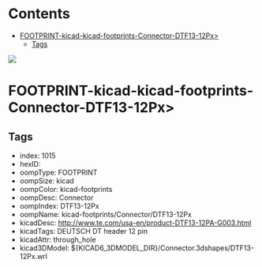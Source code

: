



Contents
========

* [FOOTPRINT-kicad-kicad-footprints-Connector-DTF13-12Px>](#footprint-kicad-kicad-footprints-connector-dtf13-12px)
	* [Tags](#tags)
  
![][im]
# FOOTPRINT-kicad-kicad-footprints-Connector-DTF13-12Px>

## Tags

- index: 1015
- hexID: 
- oompType: FOOTPRINT
- oompSize: kicad
- oompColor: kicad-footprints
- oompDesc: Connector
- oompIndex: DTF13-12Px
- oompName: kicad-footprints/Connector/DTF13-12Px
- kicadDesc: http://www.te.com/usa-en/product-DTF13-12PA-G003.html
- kicadTags: DEUTSCH DT header 12 pin
- kicadAttr: through_hole
- kicad3DModel: ${KICAD6_3DMODEL_DIR}/Connector.3dshapes/DTF13-12Px.wrl



[im]: image.png
